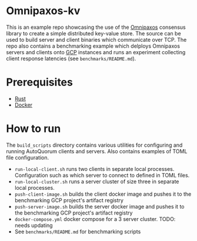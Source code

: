 # Omnipaxos-kv
This is an example repo showcasing the use of the [Omnipaxos](https://omnipaxos.com) consensus library to create a simple distributed key-value store. The source can be used to build server and client binaries which communicate over TCP. The repo also contains a benchmarking example which delploys Omnipaxos servers and clients onto [GCP](https://cloud.google.com) instances and runs an experiment collecting client response latencies (see `benchmarks/README.md`).

# Prerequisites
 - [Rust](https://www.rust-lang.org/tools/install)
 - [Docker](https://www.docker.com/)
# How to run
The `build_scripts` directory contains various utilities for configuring and running AutoQuorum clients and servers. Also contains examples of TOML file configuration.
 - `run-local-client.sh` runs two clients in separate local processes. Configuration such as which server to connect to defined in TOML files.
 - `run-local-cluster.sh` runs a server cluster of size three in separate local processes.
 - `push-client-image.sh` builds the client docker image and pushes it to the benchmarking GCP project's artifact registry
 - `push-server-image.sh` builds the server docker image and pushes it to the benchmarking GCP project's artifact registry
 - `docker-compose.yml` docker compose for a 3 server cluster. TODO: needs updating
 - See `benchmarks/README.md` for benchmarking scripts 
